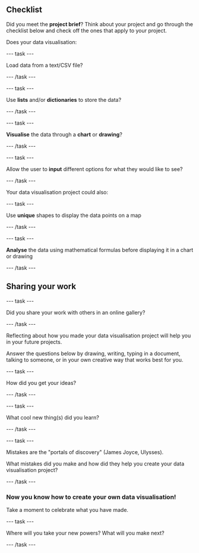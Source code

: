 ## Checklist

Did you meet the **project brief**? Think about your project and go through the checklist below and check off the ones that apply to your project.

Does your data visualisation:

--- task ---

Load data from a text/CSV file?

--- /task ---

--- task ---

Use **lists** and/or **dictionaries** to store the data?

--- /task ---

--- task ---

**Visualise** the data through a **chart** or **drawing**?

--- /task ---

--- task ---

Allow the user to **input** different options for what they would like to see?

--- /task ---

Your data visualisation project could also:

--- task ---

Use **unique** shapes to display the data points on a map

--- /task ---

--- task ---

**Analyse** the data using mathematical formulas before displaying it in a chart or drawing

--- /task ---

## Sharing your work

--- task ---

Did you share your work with others in an online gallery?

--- /task ---

Reflecting about how you made your data visualisation project will help you in your future projects.

Answer the questions below by drawing, writing, typing in a document, talking to someone, or in your own creative way that works best for you.

--- task ---

How did you get your ideas?

--- /task ---

--- task ---

What cool new thing(s) did you learn?

--- /task ---

--- task ---

Mistakes are the "portals of discovery" (James Joyce, Ulysses).

What mistakes did you make and how did they help you create your data visualisation project?

--- /task ---

### Now you know how to create your own data visualisation!

Take a moment to celebrate what you have made.

--- task ---

Where will you take your new powers? What will you make next?

--- /task ---


